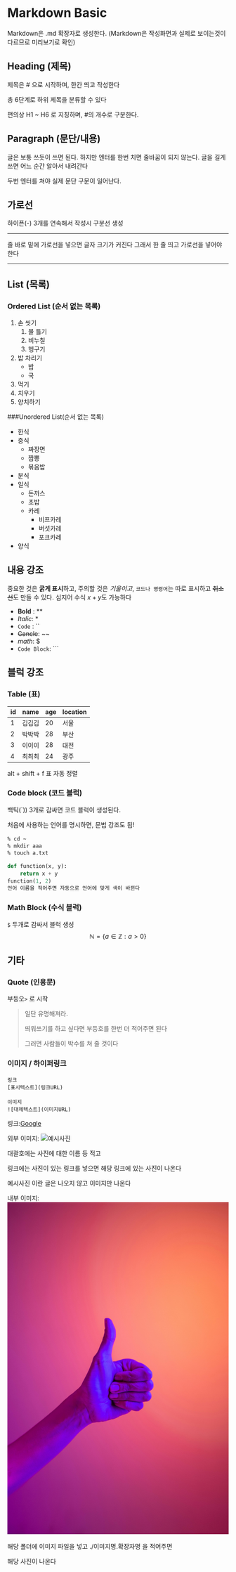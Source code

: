 # Markdown Basic
Markdown은 .md 확장자로 생성한다.
(Markdown은 작성화면과 실제로 보이는것이 다르므로 미리보기로 확인)

## Heading (제목)

제목은 # 으로 시작하며, 한칸 띄고 작성한다

총 6단계로 하위 제목을 분류할 수 있다

편의상 H1 ~ H6 로 지칭하며, #의 개수로 구분한다.

## Paragraph (문단/내용)
글은 보통 쓰듯이 쓰면 된다.
하지만 엔터를 한번 치면 줄바꿈이 되지 않는다. 글을 길게 쓰면 어느 순간 알아서 내려간다

두번 엔터를 쳐야 실제 문단 구문이 일어난다.

## 가로선
하이픈(-) 3개를 연속해서 작성시 구분선 생성

---
줄 바로 밑에 가로선을 넣으면 글자 크기가 커진다
그래서 한 줄 띄고 가로선을 넣어야 한다

---

## List (목록)
### Ordered List (순서 없는 목록)
1. 손 씻기
   1. 물 틀기
   2. 비누칠
   3. 헹구기
2. 밥 차리기
   - 밥
   - 국   
3. 먹기
4. 치우기
5. 양치하기

###Unordered List(순서 없는 목록)
- 한식
- 중식
  - 짜장면
  - 짬뽕
  - 볶음밥
- 분식
- 일식
  - 돈까스
  - 초밥
  - 카레
    - 비프카레
    - 버섯카레
    - 포크카레
- 양식

## 내용 강조

중요한 것은 **굵게 표시**하고, 주의할 것은 *기울이고*, `코드나 명령어`는 따로 표시하고 ~~취소선~~도 만들 수 있다. 심지어 수식 $x + y$도 가능하다
- **Bold** : **
- *Italic*: *
- ``Code`` : ``
- ~~Cancle~~: ~~
- $math$: $
- ```Code Block```: ```

## 블럭 강조

### Table (표)
| id  | name   | age | location |
| --- | ------ | --- | -------- |
| 1   | 김김김 | 20  | 서울     |
| 2   | 박박박 | 28  | 부산     |
| 3   | 이이이 | 28  | 대전     |
| 4   | 최최최 | 24  | 광주     |

alt + shift + f 표 자동 정렬

### Code block (코드 블럭)
백틱(`)) 3개로 감싸면 코드 블럭이 생성된다.

처음에 사용하는 언어를 명시하면, 문법 강조도 됨!

```
% cd ~
% mkdir aaa
% touch a.txt
```

```python
def function(x, y):
    return x + y
function(1, 2)
언어 이름을 적어주면 자동으로 언어에 맞게 색이 바뀐다
```

### Math Block (수식 블럭)
`$` 두개로 감싸서 블럭 생성
$$
\mathbb{N} = \{a \in \mathbb{Z} : a > 0\}
$$

## 기타
### Quote (인용문)
부등오`>` 로 시작
> 일단 유명해져라.
> 
> 띄워쓰기를 하고 싶다면 부등호를 한번 더 적어주면 된다
> 
> 그러면 사람들이 박수를 쳐 줄 것이다
>
### 이미지 / 하이퍼링크
```
링크
[표시텍스트](링크URL)

이미지
![대체텍스트](이미지URL)
```

링크:[Google](https://google.com)

외부 이미지: ![예시사진](https://cdn.travie.com/news/photo/first/201710/img_19975_1.jpg)

대괄호에는 사진에 대한 이름 등 적고 

링크에는 사진이 있는 링크를 넣으면 해당 링크에 있는 사진이 나온다

예시사진 이란 글은 나오지 않고 이미지만 나온다

내부 이미지: ![따봉](./thumb.jpg)

해당 폴더에 이미지 파일을 넣고 ./이미지명.확장자명 을 적어주면

해당 사진이 나온다